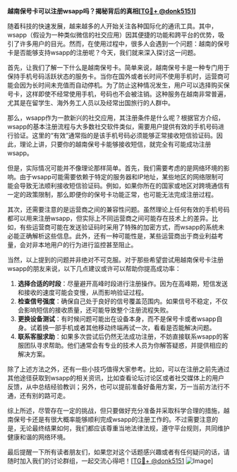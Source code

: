 **越南保号卡可以注册wsapp吗？揭秘背后的真相[[TG💪+ @donk5151](https://t.me/s/donk5151)]**

随着科技的快速发展，越来越多的人开始关注各种国际化的通讯工具。其中，wsapp（假设为一种类似微信的社交应用）因其便捷的功能和跨平台的优势，吸引了许多用户的目光。然而，在使用过程中，很多人会遇到一个问题：越南的保号卡是否能够支持wsapp的注册呢？今天，我们就来深入探讨这一问题。

首先，让我们了解一下什么是越南保号卡。简单来说，越南保号卡是一种专门用于保持手机号码活跃状态的服务卡。当你在国外或者长时间不使用手机时，运营商可能会因为长时间未充值而自动停机。为了防止这种情况发生，用户可以选择购买保号卡，这样即使不经常使用手机，号码也不会被注销。这种服务在越南非常普遍，尤其是在留学生、海外务工人员以及经常出国旅行的人群中。

那么，wsapp作为一款新兴的社交应用，其注册条件是什么呢？根据官方介绍，wsapp的基本注册流程与大多数社交软件类似，需要用户提供有效的手机号码进行验证。这里的“有效”通常指的是该手机号码必须能够正常接收短信验证码。因此，理论上讲，只要你的越南保号卡能够接收短信，就完全有可能成功注册wsapp。

但是，实际情况可能并不像理论那样简单。首先，我们需要考虑的是网络环境的影响。由于wsapp可能需要依赖于特定的服务器和IP地址，某些地区的网络限制可能会导致无法顺利接收短信验证码。例如，如果你所在的国家或地区对跨境通信有一定的政策限制，那么即便你的保号卡功能正常，也可能无法完成注册过程。

其次，还需要注意的是运营商之间的兼容性问题。虽然理论上任何有效的手机号码都可以用来注册wsapp，但实际上不同运营商之间可能存在技术上的差异。比如，有些运营商可能在发送验证码时采用了特殊的加密方式，而wsapp的系统未必能正确解析这些信息。此外，还有一种可能性是，某些运营商出于商业利益考量，会对非本地用户的行为进行监控甚至阻止。

当然，以上提到的问题并非绝对不可克服。对于那些希望尝试用越南保号卡注册wsapp的朋友来说，以下几点建议或许可以帮助你提高成功率：

1. **选择合适的时段**：尽量避开高峰时段进行注册操作。因为在高峰期，短信发送和接收的速度可能会变慢，从而影响验证过程。
2. **检查信号强度**：确保自己处于良好的信号覆盖范围内。如果信号不稳定，不仅会影响短信的接收质量，还可能导致整个注册流程失败。
3. **更换设备测试**：有时候问题可能出在设备本身，而不是保号卡或者wsapp自身。试着换一部手机或者其他移动终端再试一次，看看是否能解决问题。
4. **联系客服求助**：如果多次尝试后仍然无法成功注册，不妨直接联系wsapp的客服团队寻求帮助。他们通常会有专业的技术人员为你解答疑惑，并提供相应的解决方案。

除了上述方法之外，还有一些小技巧值得大家参考。比如，可以在注册之前先通过其他途径获取到wsapp的相关资讯，比如查看论坛讨论区或者社交媒体上的用户反馈，从中总结经验教训；另外，也可以提前准备好备用方案，万一当前方法行不通，还有别的路可走。

综上所述，尽管存在一定的挑战，但只要做好充分准备并采取科学合理的措施，越南保号卡还是有很大概率能够顺利完成wsapp的注册工作的。不过需要注意的是，无论最终结果如何，我们都应该尊重当地法律法规，遵守平台规则，共同维护健康和谐的网络环境。

最后提醒一下所有读者朋友们，如果您对这个话题感兴趣或者有任何疑问的话，请随时加入我们的讨论群组，一起交流心得吧！[[TG💪+ @donk5151](https://t.me/s/donk5151) ![Image](https://i.postimg.cc/rwNCRYN7/Snipaste-2025-04-30-17-27-05.png)]